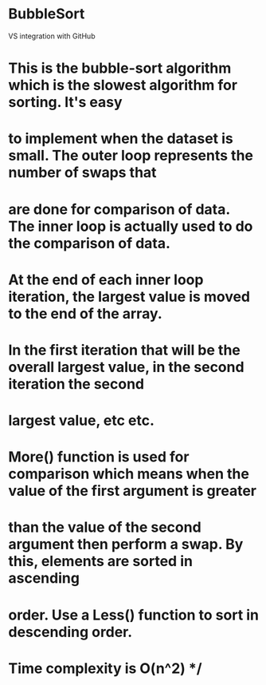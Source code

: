 # BubbleSort
VS integration with GitHub

# This is the bubble-sort algorithm which is the slowest algorithm for sorting. It's easy
# to implement when the dataset is small. The outer loop represents the number of swaps that
# are done for comparison of data. The inner loop is actually used to do the comparison of data.
# At the end of each inner loop iteration, the largest value is moved to the end of the array.
# In the first iteration that will be the overall largest value, in the second iteration the second
# largest value, etc etc.
# More() function is used for comparison which means when the value of the first argument is greater
# than the value of the second argument then perform a swap. By this, elements are sorted in ascending
# order. Use a Less() function to sort in descending order. 
# Time complexity is O(n^2) */